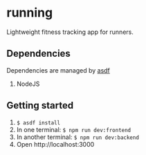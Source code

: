 # running

Lightweight fitness tracking app for runners.

## Dependencies

Dependencies are managed by [asdf](https://asdf-vm.com/#/)
1.  NodeJS

## Getting started

1.  `$ asdf install`
1.  In one terminal: `$ npm run dev:frontend`
1.  In another terminal: `$ npm run dev:backend`
1.  Open http://localhost:3000
